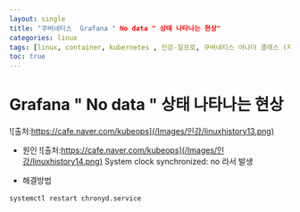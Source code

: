 ```yaml
---
layout: single
title: "쿠버네티스  Grafana " No data " 상태 나타나는 현상"
categories: linux
tags: [linux, container, kubernetes , 인강-일프로, 쿠버네티스 어나더 클래스 (지상편) - Sprint 1 2 , monitoring, promethus, grafana, loki  ]
toc: true
---
```




#  Grafana " No data " 상태 나타나는 현상
![출처:https://cafe.naver.com/kubeops](/Images/인강/linuxhistory13.png)

- 원인
![출처:https://cafe.naver.com/kubeops](/Images/인강/linuxhistory14.png)
System clock synchronized: no 라서 발생


- 해결방법
~~~
systemctl restart chronyd.service
~~~
